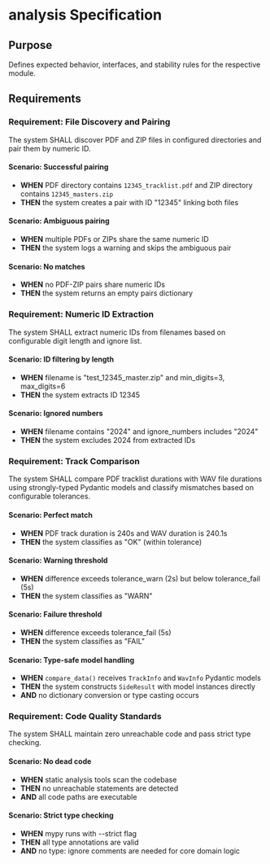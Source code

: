 # analysis Specification

## Purpose
Defines expected behavior, interfaces, and stability rules for the respective module.
## Requirements
### Requirement: File Discovery and Pairing
The system SHALL discover PDF and ZIP files in configured directories and pair them by numeric ID.

#### Scenario: Successful pairing
- **WHEN** PDF directory contains `12345_tracklist.pdf` and ZIP directory contains `12345_masters.zip`
- **THEN** the system creates a pair with ID "12345" linking both files

#### Scenario: Ambiguous pairing
- **WHEN** multiple PDFs or ZIPs share the same numeric ID
- **THEN** the system logs a warning and skips the ambiguous pair

#### Scenario: No matches
- **WHEN** no PDF-ZIP pairs share numeric IDs
- **THEN** the system returns an empty pairs dictionary

### Requirement: Numeric ID Extraction
The system SHALL extract numeric IDs from filenames based on configurable digit length and ignore list.

#### Scenario: ID filtering by length
- **WHEN** filename is "test_12345_master.zip" and min_digits=3, max_digits=6
- **THEN** the system extracts ID 12345

#### Scenario: Ignored numbers
- **WHEN** filename contains "2024" and ignore_numbers includes "2024"
- **THEN** the system excludes 2024 from extracted IDs

### Requirement: Track Comparison
The system SHALL compare PDF tracklist durations with WAV file durations using strongly-typed Pydantic models and classify mismatches based on configurable tolerances.

#### Scenario: Perfect match
- **WHEN** PDF track duration is 240s and WAV duration is 240.1s
- **THEN** the system classifies as "OK" (within tolerance)

#### Scenario: Warning threshold
- **WHEN** difference exceeds tolerance_warn (2s) but below tolerance_fail (5s)
- **THEN** the system classifies as "WARN"

#### Scenario: Failure threshold
- **WHEN** difference exceeds tolerance_fail (5s)
- **THEN** the system classifies as "FAIL"

#### Scenario: Type-safe model handling
- **WHEN** `compare_data()` receives `TrackInfo` and `WavInfo` Pydantic models
- **THEN** the system constructs `SideResult` with model instances directly
- **AND** no dictionary conversion or type casting occurs

### Requirement: Code Quality Standards
The system SHALL maintain zero unreachable code and pass strict type checking.

#### Scenario: No dead code
- **WHEN** static analysis tools scan the codebase
- **THEN** no unreachable statements are detected
- **AND** all code paths are executable

#### Scenario: Strict type checking
- **WHEN** mypy runs with --strict flag
- **THEN** all type annotations are valid
- **AND** no type: ignore comments are needed for core domain logic

